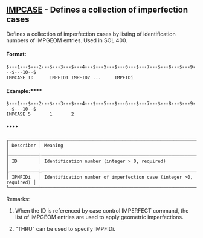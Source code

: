 ## [IMPCASE](https://help.hexagonmi.com/bundle/MSC_Nastran_2022.4/page/Nastran_Combined_Book/qrg/bulkfgil/TOC.IMPCASE.xhtml) - Defines a collection of imperfection cases

Defines a collection of imperfection cases by listing of identification numbers of IMPGEOM entries. Used in SOL 400.

#### Format:

```nastran
$---1---$---2---$---3---$---4---$---5---$---6---$---7---$---8---$---9---$---10--$
IMPCASE ID      IMPFID1 IMPFID2 ...     IMPFIDi                                 
```
#### Example:****

```nastran
$---1---$---2---$---3---$---4---$---5---$---6---$---7---$---8---$---9---$---10--$
IMPCASE 5       1       2                                                       
```
#### ****

```text
┌───────────┬───────────────────────────────────────────────────────────────────┐
│ Describer │ Meaning                                                           │
├───────────┼───────────────────────────────────────────────────────────────────┤
│ ID        │ Identification number (integer > 0, required)                     │
├───────────┼───────────────────────────────────────────────────────────────────┤
│ IPMFIDi   │ Identification number of imperfection case (integer >0, required) │
└───────────┴───────────────────────────────────────────────────────────────────┘
```
Remarks:

1. When the ID is referenced by case control IMPERFECT command, the list of IMPGEOM entries are used to apply geometric imperfections.

2. “THRU” can be used to specify IMPFIDi.

